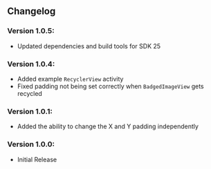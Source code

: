 ## Changelog

### Version 1.0.5:
- Updated dependencies and build tools for SDK 25

### Version 1.0.4:
- Added example `RecyclerView` activity
- Fixed padding not being set correctly when `BadgedImageView` gets recycled

### Version 1.0.1:
- Added the ability to change the X and Y padding independently

### Version 1.0.0:
- Initial Release
